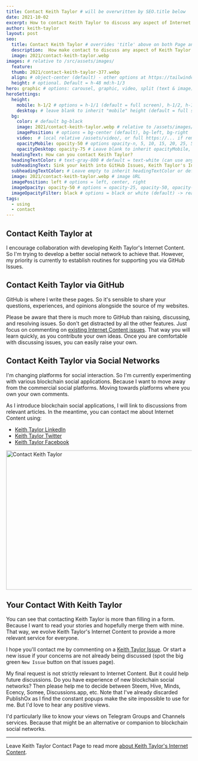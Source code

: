 ```yaml
---
title: Contact Keith Taylor # will be overwritten by SEO.title below
date: 2021-10-02
excerpt: How to contact Keith Taylor to discuss any aspect of Internet Content.
author: keith-taylor
layout: post
seo:
  title: Contact Keith Taylor # overrides 'title' above on both Page and META
  description:  How make contact to discuss any aspect of Keith Taylor's Internet Content. From collaborating on website pages. To questions about Keith Taylor's methodology.
  image: 2021/contact-keith-taylor.webp
images: # relative to /src/assets/images/
  feature:
  thumb: 2021/contact-keith-taylor-377.webp
  align: # object-center (default) - other options at https://tailwindcss.com/docs/object-position
  height: # optional. Default = h-48 md:h-1/3
hero: graphic # options: carousel, graphic, video, split (text & image)
heroSettings:
  height:
    mobile: h-1/2 # options = h-1/1 (default = full screen), h-1/2, h-1/3, h-3/4, h-9/10, h-48 (12rem, 192px), h-56 (14rem, 224px), h-64 (16rem, 256px)
    desktop: # leave blank to inherit "mobile" height (default = full screen)
  bg:
    color: # default bg-black
    image: 2021/contact-keith-taylor.webp # relative to /assets/images/
    imagePosition: # options = bg-center (default), bg-left, bg-right
    video:  # local relative /assets/video/, or full https://... if remote?
    opacityMobile: opacity-50 # options opacity-n, 5, 10, 15, 20, 25, 50, 75, 100 (default)
    opacityDesktop: opacity-75 # Leave blank to inherit opacityMobile, use same options as opacityMobile
  headingText: How can you contact Keith Taylor?
  headingTextColor: # text-gray-800 # default = text-white (can use any TailwindCSS text-[color]-[xxx])
  subheadingText: Sink your keith into GitHub Issues, Keith Taylor's Internet Content, and more.
  subheadingTextColor: # Leave empty to inherit headingTextColor or default (text-white) or use any text-[color]-[xxx]
  image: 2021/contact-keith-taylor.webp # image URL
  imagePosition: left # options = left, center, right
  imageOpacity: opacity-50 # options = opacity-25, opacity-50, opacity-75, opacity-100 (default)
  imageOpacityFilter: black # options = black or white (default) -> really depends on your background image
tags:
  - using
  - contact
---
```

<h2 id="intro">Contact Keith Taylor at</h2>
I encourage collaboration with developing Keith Taylor's Internet Content. So I'm trying to develop a better social network to achieve that. However, my priority is currently to establish routines for supporting you via GitHub Issues.

<h2 id="github">Contact Keith Taylor via GitHub</h2>
GitHub is where I write these pages. So it's sensible to share your questions, experiences, and opinions alongside the source of my websites. 

Please be aware that there is much more to GitHub than raising, discussing, and resolving issues. So don't get distracted by all the other features. Just focus on commenting on <a href="https://github.com/kct2020/keith-taylor-11ta/issues">existing Internet Content issues</a>. That way you will learn quickly, as you contribute your own ideas. Once you are comfortable with discussing issues, you can easily raise your own.

<h2 id="github">Contact Keith Taylor via Social Networks</h2>
I'm changing platforms for social interaction. So I'm currently experimenting with various blockchain social applications. Because I want to move away from the commercial social platforms. Moving towards platforms where you own your own comments.

As I introduce blockchain social applications, I will link to discussions from relevant articles. In the meantime, you can contact me about Internet Content using:
- <a href="https://www.linkedin.com/in/keith-taylor-kecata-websites">Keith Taylor LinkedIn</a>
- <a href="https://twitter.com/KeithTaylor">Keith Taylor Twitter</a>
- <a href="https://www.facebook.com/KeithCharlieTaylor">Keith Taylor Facebook</a>

<img src="/assets/images/2021/contact-keith-taylor.webp" alt="Contact Keith Taylor" width="610" height="377">

<h2 id="next">Your Contact With Keith Taylor</h2>
You can see that contacting Keith Taylor is more than filling in a form. Because I want to read your stories and hopefully merge them with mine. That way, we evolve Keith Taylor's Internet Content to provide a more relevant service for everyone.

I hope you'll contact me by commenting on a <a href="https://github.com/kct2020/keith-taylor-11ta/issues">Keith Taylor Issue</a>. Or start a new issue if your concerns are not already being discussed (spot the big green `New Issue` button on that issues page). 

My final request is not strictly relevant to Internet Content. But it could help future discussions. Do you have experience of new blockchain social networks? Then please help me to decide between Steem, Hive, Minds, Ecency, Somee, Discussions.app, etc. Note that I've already discarded PublishOx as I find the constant popups make the site impossible to use for me. But I'd love to hear any positive views.

I'd particularly like to know your views on Telegram Groups and Channels services. Because that might be an alternative or companion to blockchain social networks.

<hr />

Leave Keith Taylor Contact Page to read more <a href="/about-keith-taylor">about Keith Taylor's Internet Content</a>.
